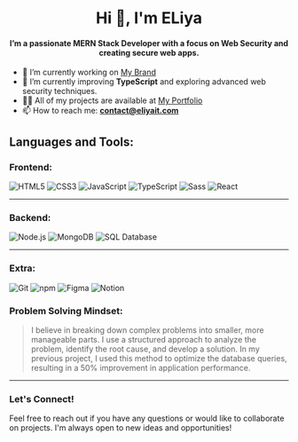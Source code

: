 <h1 align="center">Hi 👋, I'm ELiya</h1>
<h4 align="center">I’m a passionate MERN Stack Developer with a focus on Web Security and creating secure web apps.</h4>

- 🔭 I’m currently working on [My Brand](https://eliyait.com/)
- 🌱 I’m currently improving **TypeScript** and exploring advanced web security techniques.
- 👨‍💻 All of my projects are available at [My Portfolio](https://eliyait.com/projects/)
- 📫 How to reach me: **contact@eliyait.com**

## Languages and Tools:

### Frontend:

<p align="left">
    <img src="https://img.shields.io/badge/HTML5-E34F26?style=for-the-badge&logo=html5&logoColor=white" alt="HTML5" />
    <img src="https://img.shields.io/badge/CSS3-1572B6?style=for-the-badge&logo=css3&logoColor=white" alt="CSS3" />
    <img src="https://img.shields.io/badge/JavaScript-F7DF1E?style=for-the-badge&logo=javascript&logoColor=black" alt="JavaScript" />
    <img src="https://img.shields.io/badge/TypeScript-007ACC?style=for-the-badge&logo=typescript&logoColor=white" alt="TypeScript" />
    <img src="https://img.shields.io/badge/Sass-CC6699?style=for-the-badge&logo=sass&logoColor=white" alt="Sass" />
    <img src="https://img.shields.io/badge/React-61DAFB?style=for-the-badge&logo=react&logoColor=black" alt="React" />
</p>

---

### Backend:

<p align="left">
    <img src="https://img.shields.io/badge/Node.js-339933?style=for-the-badge&logo=node.js&logoColor=white" alt="Node.js" />
    <img src="https://img.shields.io/badge/MongoDB-47A248?style=for-the-badge&logo=mongodb&logoColor=white" alt="MongoDB" />
    <img src="https://img.shields.io/badge/SQL-003B57?style=for-the-badge&logo=postgresql&logoColor=white" alt="SQL Database" />
</p>

---

### Extra:

<p align="left">
    <img src="https://img.shields.io/badge/Git-E44C30?style=for-the-badge&logo=git&logoColor=white" alt="Git" />
    <img src="https://img.shields.io/badge/npm-CB3837?style=for-the-badge&logo=npm&logoColor=white" alt="npm" />
    <img src="https://img.shields.io/badge/Figma-696969?style=for-the-badge&logo=figma&logoColor=white" alt="Figma" />    <img src="https://img.shields.io/badge/Notion-000000?style=for-the-badge&logo=notion&logoColor=white" alt="Notion" />
</p>

### Problem Solving Mindset:

> I believe in breaking down complex problems into smaller, more manageable parts. I use a structured approach to analyze the problem, identify the root cause, and develop a solution. In my previous project, I used this method to optimize the database queries, resulting in a 50% improvement in application performance.

---

### Let's Connect!

Feel free to reach out if you have any questions or would like to collaborate on projects. I'm always open to new ideas and opportunities!
